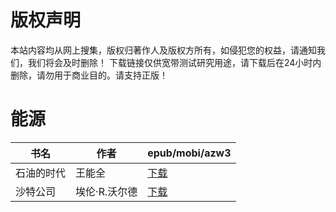 # 版权声明

本站内容均从网上搜集，版权归著作人及版权方所有，如侵犯您的权益，请通知我们，我们将会及时删除！ 下载链接仅供宽带测试研究用途，请下载后在24小时内删除，请勿用于商业目的。请支持正版！

# 能源

| 书名 | 作者 | epub/mobi/azw3 |
| --- | --- | --- |
| 石油的时代 | 王能全 | [下载](https://url89.ctfile.com/f/31084289-1357004215-adccfc?p=8866) |
| 沙特公司 | 埃伦·R.沃尔德 | [下载](https://url89.ctfile.com/f/31084289-1357030858-c373d3?p=8866) |
